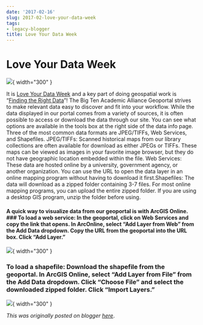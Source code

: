```yaml
---
date: '2017-02-16'
slug: 2017-02-love-your-data-week
tags:
- legacy-blogger
title: Love Your Data Week
---
```


# Love Your Data Week



[![](https://blogger.googleusercontent.com/img/b/R29vZ2xl/AVvXsEi4MA58NG3sCZczwXvP1o94WZfgNS1EhtrjF6At0yjTAuz2oZw8ACFiR5ceb-ABc63x8mPd-Bt0U8EA6njNmQcYXLRWZFao4CLWt-eVY3JiOItCfc8Y7A2BFSK8bELpbBnVAQWeVIeJAAdksKMq6rVW33I_NE5tccXkYsFjwZa77oR9cy6k2v5ZbqjqCImL/s1600/loveyourdata.jpg)](https://blogger.googleusercontent.com/img/b/R29vZ2xl/AVvXsEi4MA58NG3sCZczwXvP1o94WZfgNS1EhtrjF6At0yjTAuz2oZw8ACFiR5ceb-ABc63x8mPd-Bt0U8EA6njNmQcYXLRWZFao4CLWt-eVY3JiOItCfc8Y7A2BFSK8bELpbBnVAQWeVIeJAAdksKMq6rVW33I_NE5tccXkYsFjwZa77oR9cy6k2v5ZbqjqCImL/s231/loveyourdata.jpg){ width="300" }

 It is [Love Your Data Week](https://loveyourdata.wordpress.com/) and a key part of doing geospatial work is “[Finding the Right Data](https://loveyourdata.wordpress.com/lydw-2017/thursday-2017/)”! The Big Ten Academic Alliance Geoportal strives to make relevant data easy to discover and fit into your workflow. While the data displayed in our portal comes from a variety of sources, it is often possible to access or download the data through our site. You can see what options are available in the tools box at the right side of the data info page. Three of the most common data formats are JPEG/TIFFs, Web Services, and Shapefiles. JPEG/TIFFs: Scanned <!-- more --> historical maps from our library collections are often available for download as either JPEGs or TIFFs. These maps can be viewed as images in your favorite image browser, but they do not have geographic location embedded within the file. Web Services: These data are hosted online by a university, government agency, or another organization. You can use the URL to open the data layer in an online mapping program without having to download it first.Shapefiles: The data will download as a zipped folder containing 3-7 files. For most online mapping programs, you can upload the entire zipped folder. If you are using a desktop GIS program, unzip the folder before using.

#### A quick way to visualize data from our geoportal is with ArcGIS Online. ### To load a web service: In the geoportal, click on Web Services and copy the link that opens. In ArcOnline, select “Add Layer from Web” from the Add Data dropdown. Copy the URL from the geoportal into the URL box. Click “Add Layer.” 

[![](https://blogger.googleusercontent.com/img/b/R29vZ2xl/AVvXsEj7LZKq2ScwRfMUSL9vEJ-UKyDe-h2i9Jsjm3y3Cfta11jyLvSdawByMVWOTQLMBEn9wvhvgmwjW4slfT6Bg5EVAG7Yb-Jsl5xNVXjN9dujcj8emecrRsA38Ogcs0DDjWlV4rsGtM2-1HTyE4LDv46dLqGpmbAwKMzOjWBysdsGDyqzvvzcTuQkcBnqunSZ/w640-h316/loadservice.gif)](https://blogger.googleusercontent.com/img/b/R29vZ2xl/AVvXsEj7LZKq2ScwRfMUSL9vEJ-UKyDe-h2i9Jsjm3y3Cfta11jyLvSdawByMVWOTQLMBEn9wvhvgmwjW4slfT6Bg5EVAG7Yb-Jsl5xNVXjN9dujcj8emecrRsA38Ogcs0DDjWlV4rsGtM2-1HTyE4LDv46dLqGpmbAwKMzOjWBysdsGDyqzvvzcTuQkcBnqunSZ/s960/loadservice.gif){ width="300" }


### To load a shapefile: Download the shapefile from the geoportal. In ArcGIS Online, select “Add Layer from File” from the Add Data dropdown. Click “Choose File” and select the downloaded zipped folder. Click “Import Layers.” 

[![](https://blogger.googleusercontent.com/img/b/R29vZ2xl/AVvXsEgeYuirkvMA3_WZShCHleYYBzHKvuuhIFHU9LkXUz7iFagIr2D0-TqdQ34SqIQqx8tHEkKOyB0n5OlBYAgCFAVE4_JQZMtI7BaW65rogCcmtFB-HKIlDThip9NqNZN6JpTMd0FPo6gtzBsqcQhTCY-eFfdLvtR-eMKqZJcvEYCbJNlVZkBhz4GUUJNfkhgm/w640-h298/loadshapefile.gif)](https://blogger.googleusercontent.com/img/b/R29vZ2xl/AVvXsEgeYuirkvMA3_WZShCHleYYBzHKvuuhIFHU9LkXUz7iFagIr2D0-TqdQ34SqIQqx8tHEkKOyB0n5OlBYAgCFAVE4_JQZMtI7BaW65rogCcmtFB-HKIlDThip9NqNZN6JpTMd0FPo6gtzBsqcQhTCY-eFfdLvtR-eMKqZJcvEYCbJNlVZkBhz4GUUJNfkhgm/s960/loadshapefile.gif){ width="300" }

*This was originally posted on blogger [here](https://geobtaa.blogspot.com/2017/02/love-your-data-week.html)*.

